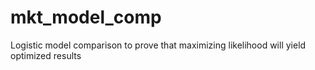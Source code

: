 # mkt_model_comp
Logistic model comparison to prove that maximizing likelihood will yield optimized results
